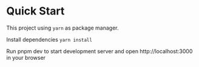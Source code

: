 # Quick Start

This project using `yarn` as package manager.

Install dependencies `yarn install`

Run pnpm dev to start development server and open http://localhost:3000 in your browser
